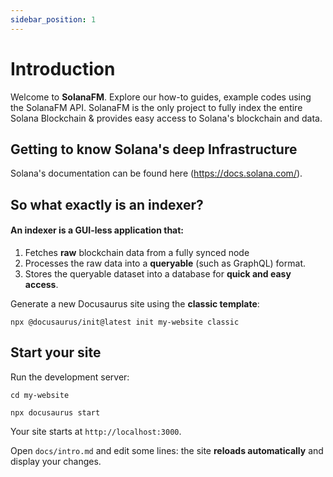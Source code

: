 ```yaml
---
sidebar_position: 1
---
```


# Introduction

Welcome to **SolanaFM**.
Explore our how-to guides, example codes using the SolanaFM API.
SolanaFM is the only project to fully index the entire Solana Blockchain & provides easy access to Solana's blockchain and data. 

## Getting to know Solana's deep Infrastructure

Solana's documentation can be found here (https://docs.solana.com/).

## So what exactly is an indexer?

#### An indexer is a GUI-less application that: 
1. Fetches **raw** blockchain data from a fully synced node
2. Processes the raw data into a **queryable** (such as GraphQL) format.
3. Stores the queryable dataset into a database for **quick and easy access**.

Generate a new Docusaurus site using the **classic template**:

```shell
npx @docusaurus/init@latest init my-website classic
```

## Start your site

Run the development server:

```shell
cd my-website

npx docusaurus start
```

Your site starts at `http://localhost:3000`.

Open `docs/intro.md` and edit some lines: the site **reloads automatically** and display your changes.
